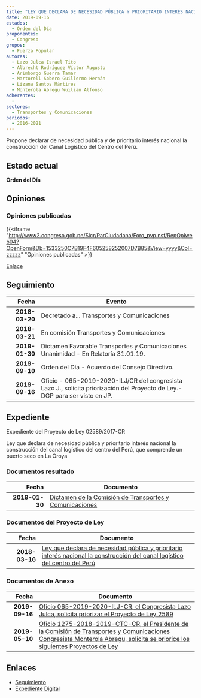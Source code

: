 ```yaml
---
title: "LEY QUE DECLARA DE NECESIDAD PÚBLICA Y PRIORITARIO INTERÉS NACIONAL LA CONSTRUCCIÓN DEL CANAL LOGÍSTICO DEL CENTRO DEL PERÚ"
date: 2019-09-16
estados: 
  - Orden del Día
proponentes: 
  - Congreso
grupos: 
  - Fuerza Popular
autores: 
  - Lazo Julca Israel Tito
  - Albrecht Rodríguez Víctor Augusto
  - Arimborgo Guerra Tamar
  - Martorell Sobero Guillermo Hernán
  - Lizana Santos Mártires
  - Monterola Abregu Wuilian Alfonso
adherentes: 
  - 
sectores: 
  - Transportes y Comunicaciones
periodos: 
  - 2016-2021
---
```


Propone declarar de necesidad pública y de prioritario interés nacional la construcción del Canal Logístico del Centro del Perú.


## Estado actual

**Orden del Día**

## Opiniones

### Opiniones publicadas

{{<iframe "http://www2.congreso.gob.pe/Sicr/ParCiudadana/Foro_pvp.nsf/RepOpiweb04?OpenForm&Db=1533250C7B19F4F605258252007D7B85&View=yyyy&Col=zzzzz" "Opiniones publicadas" >}}

[Enlace](http://www2.congreso.gob.pe/Sicr/ParCiudadana/Foro_pvp.nsf/RepOpiweb04?OpenForm&Db=1533250C7B19F4F605258252007D7B85&View=yyyy&Col=zzzzz)

## Seguimiento

| Fecha | Evento |
|------:|--------|
| **2018-03-20** | Decretado a... Transportes y Comunicaciones|
| **2018-03-21** | En comisión Transportes y Comunicaciones|
| **2019-01-30** | Dictamen Favorable Transportes y Comunicaciones Unanimidad - En Relatoría 31.01.19.|
| **2019-09-10** | Orden del Día - Acuerdo del Consejo Directivo.|
| **2019-09-16** | Oficio - 065-2019-2020-ILJ/CR del congresista Lazo J., solicita priorización del Proyecto de Ley.-DGP para ser visto en JP.|


## Expediente

Expediente del Proyecto de Ley 02589/2017-CR

Ley que declara de necesidad pública y prioritario interés nacional la construcción del canal logístico del centro del Perú, que comprende un puerto seco en La Oroya


### Documentos resultado

| Fecha | Documento |
|------:|--------|
| **2019-01-30** | [Dictamen de la Comisión de Transportes y Comunicaciones](http://www.leyes.congreso.gob.pe/Documentos/2016_2021/Dictamenes/Proyectos_de_Ley/02589DCMAY20190130.pdf) |

### Documentos del Proyecto de Ley

| Fecha | Documento |
|------:|--------|
| **2018-03-16** | [Ley que declara de necesidad pública y prioritario interés nacional la construcción del canal logístico del centro del Perú](http://www.leyes.congreso.gob.pe/Documentos/2016_2021/Proyectos_de_Ley_y_de_Resoluciones_Legislativas/PL0258920180316..pdf) |

### Documentos de Anexo

| Fecha | Documento |
|------:|--------|
| **2019-09-16** | [Oficio 065-2019-2020-ILJ-CR, el Congresista Lazo Julca, solicita priorizar el Proyecto de Ley 2589](http://www.leyes.congreso.gob.pe/Documentos/2016_2021/Oficios/Congresistas/OFICIO-065-2019-2020-ILJ-CR.pdf) |
| **2019-05-10** | [Oficio 1275-2018-2019-CTC-CR, el Presidente de la Comisión de Transportes y Comunicaciones Congresista Monterola Abregu, solicita se priorice los siguientes Proyectos de Ley](http://www.leyes.congreso.gob.pe/Documentos/2016_2021/Oficios/Comisiones_Ordinarias/OFICIO-1275-2018-2019-CTC-CR.pdf) |

## Enlaces 

- [Seguimiento](http://www2.congreso.gob.pe/Sicr/TraDocEstProc/CLProLey2016.nsf/f7fff46988ca05b1052578e100829cc7/9284122ba621fbdb05258252007a8a71?OpenDocument)
- [Expediente Digital](http://www2.congreso.gob.pe/Sicr/TraDocEstProc/CLProLey2016.nsf/f7fff46988ca05b1052578e100829cc7/9284122ba621fbdb05258252007a8a71?OpenDocument&Click=05257FB7005EB655.eb71d0cf91d8294e05256cdf006b5706/$Body/0.1C6C)
